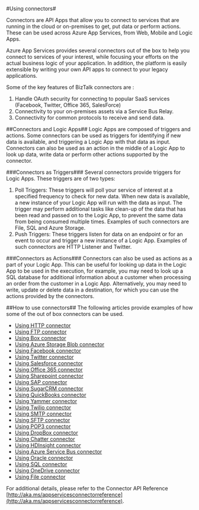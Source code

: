 <properties 
   pageTitle="Using connectors" 
   description="Using connectors" 
   services="app-service\logic" 
   documentationCenter=".net,nodejs,java" 
   authors="anuragdalmia" 
   manager="dwrede" 
   editor=""/>

<tags
   ms.service="app-service-logic"
   ms.devlang="multiple"
   ms.topic="article"
   ms.tgt_pltfrm="na"
   ms.workload="integration" 
   ms.date="03/20/2015"
   ms.author="prkumar"/>


#Using connectors#

Connectors are API Apps that allow you to connect to services that are running in the cloud or on-premises to get, put data or perform actions. These can be used across Azure App Services, from Web, Mobile and Logic Apps.

Azure App Services provides several connectors out of the box to help you connect to services of your interest, while focusing your efforts on the actual business logic of your application. In addition, the platform is easily extensible by writing your own API apps to connect to your legacy applications.

Some of the key features of BizTalk connectors are :

1. Handle OAuth security for connecting to popular SaaS services (Facebook, Twitter, Office 365, SalesForce)
2. Connectivity to your on-premises assets via a Service Bus Relay.
3. Connectivity for common protocols to receive and send data.

##Connectors and Logic Apps##
Logic Apps are composed of triggers and actions. Some connectors can be used as triggers for identifying if new data is available, and triggering a Logic App with that data as input. Connectors can also be used as an action in the middle of a Logic App to look up data, write data or perform other actions supported by the connector.

###Connectors as Triggers###
Several connectors provide triggers for Logic Apps. These triggers are of two types:

1. Poll Triggers: These triggers will poll your service of interest at a specified frequency to check for new data. When new data is available, a new instance of your Logic App will run with the data as input. The trigger may perform additional tasks like clean-up of the data that has been read and passed on to the Logic App, to prevent the same data from being consumed multiple times. Examples of such connectors are File, SQL and Azure Storage.
2. Push Triggers: These triggers listen for data on an endpoint or for an event to occur and trigger a new instance of a Logic App. Examples of such connectors are HTTP Listener and Twitter.

###Connectors as Actions###
Connectors can also be used as actions as a part of your Logic App. This can be useful for looking up data in the Logic App to be used in the execution, for example, you may need to look up a SQL database for additional information about a customer when processing an order from the customer in a Logic App. Alternatively, you may need to write, update or delete data in a destination, for which you can use the actions provided by the connectors.

##How to use connectors##
The following articles provide examples of how some of the out of box connectors can be used.

* [Using HTTP connector]
* [Using FTP connector]
* [Using Box connector]
* [Using Azure Storage Blob connector]
* [Using Facebook connector]
* [Using Twitter connector]
* [Using Salesforce connector]
* [Using Office 365 connector]
* [Using Sharepoint connector]
* [Using SAP connector]
* [Using SugarCRM connector]
* [Using QuickBooks connector]
* [Using Yammer connector]
* [Using Twilio connector]
* [Using SMTP connector]
* [Using SFTP connector]
* [Using POP3 connector]
* [Using DropBox connector]
* [Using Chatter connector]
* [Using HDInsight connector]
* [Using Azure Service Bus connector]
* [Using Oracle connector]
* [Using SQL connector]
* [Using OneDrive connector]
* [Using File connector]

For additional details, please refer to the Connector API Reference [http://aka.ms/appservicesconnectorreference](http://aka.ms/appservicesconnectorreference).


<!-- Links -->

[Using Box connector]: app-service-logic-connector-box.md
[Using Facebook connector]: app-service-logic-connector-facebook.md
[Using Salesforce connector]: app-service-logic-connector-salesforce.md
[Using Twitter connector]: app-service-logic-connector-twitter.md
[Using SAP connector]: app-service-logic-connector-sap.md
[Using FTP connector]: app-service-logic-connector-ftp.md
[Using HTTP connector]: app-service-logic-connector-http.md
[Using Azure Storage Blob connector]: app-service-logic-connector-azurestorageblob.md
[Using Office 365 connector]: app-service-logic-connector-office365.md
[Using Sharepoint connector]: app-service-logic-connector-sharepoint.md
[Using SugarCRM connector]: app-service-logic-connector-sugarcrm.md
[Using QuickBooks connector]: app-service-logic-connector-quickbooks.md
[Using Yammer connector]: app-service-logic-connector-yammer.md
[Using Twilio connector]: app-service-logic-connector-twilio.md
[Using SMTP connector]: app-service-logic-connector-smtp.md
[Using SFTP connector]: app-service-logic-connector-sftp.md
[Using POP3 connector]: app-service-logic-connector-pop3.md
[Using DropBox connector]: app-service-logic-connector-dropbox.md
[Using Chatter connector]: app-service-logic-connector-chatter.md
[Using HDInsight connector]: app-service-logic-connector-hdinsight.md
[Using Azure Service Bus connector]: app-service-logic-connector-azureservicebus.md
[Using Oracle connector]: app-service-logic-connector-oracle.md
[Using SQL connector]: app-service-logic-connector-sql.md
[Using OneDrive connector]: app-service-logic-connector-onedrive.md
[Using File connector]: app-service-logic-connector-file.md

